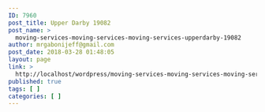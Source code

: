 ```yaml
---
ID: 7960
post_title: Upper Darby 19082
post_name: >
  moving-services-moving-services-moving-services-upperdarby-19082
author: mrgabonijeff@gmail.com
post_date: 2018-03-28 01:48:05
layout: page
link: >
  http://localhost/wordpress/moving-services-moving-services-moving-services-upperdarby-19082/
published: true
tags: [ ]
categories: [ ]
---
```

